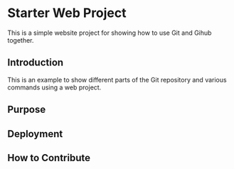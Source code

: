 # Starter Web Project

This is a simple website project  for showing how to use Git and Gihub together.

## Introduction

This is an example to show different parts of the Git repository and various commands using a web project.

## Purpose

## Deployment

## How to Contribute